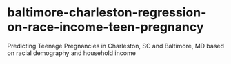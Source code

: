 # baltimore-charleston-regression-on-race-income-teen-pregnancy
Predicting Teenage Pregnancies in Charleston, SC and Baltimore, MD based on racial demography and household income 
